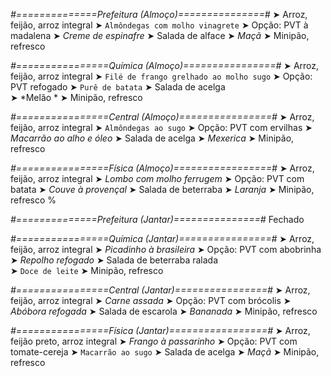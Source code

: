 
*#==============Prefeitura (Almoço)===============#*
➤ Arroz, feijão, arroz integral
➤ `Almôndegas com molho vinagrete`
➤ Opção: PVT à madalena
➤ *Creme de espinafre*
➤ Salada de alface
➤ *Maçã*
➤ Minipão, refresco

*#================Química (Almoço)================#*
➤ Arroz, feijão, arroz integral
➤ `Filé de frango grelhado ao molho sugo`
➤ Opção: PVT refogado 
➤ `Purê de batata`
➤ Salada de acelga     
➤ *Melão *
➤ Minipão, refresco

*#================Central (Almoço)================#*
➤ Arroz, feijão, arroz integral
➤ `Almôndegas ao sugo`
➤ Opção: PVT com ervilhas
➤ *Macarrão ao alho e óleo*
➤ Salada de acelga
➤ *Mexerica*
➤ Minipão, refresco

*#================Física (Almoço)=================#*
➤ Arroz, feijão, arroz integral
➤ *Lombo com molho ferrugem*
➤ Opção: PVT com batata
➤ *Couve à provençal*
➤ Salada de beterraba
➤ *Laranja*
➤ Minipão, refresco
%

*#==============Prefeitura (Jantar)===============#*
Fechado

*#================Química (Jantar)================#*
➤ Arroz, feijão, arroz integral
➤ *Picadinho à brasileira*
➤ Opção: PVT com abobrinha
➤ *Repolho refogado*
➤ Salada de beterraba ralada      
➤ `Doce de leite`
➤ Minipão, refresco

*#================Central (Jantar)================#*
➤ Arroz, feijão, arroz integral
➤ *Carne assada*
➤ Opção: PVT com brócolis
➤ *Abóbora refogada*
➤ Salada de escarola
➤ *Bananada*
➤ Minipão, refresco

*#================Física (Jantar)=================#*
➤ Arroz, feijão preto, arroz integral
➤ *Frango à passarinho*
➤ Opção: PVT com tomate-cereja
➤ `Macarrão ao sugo`
➤ Salada de acelga
➤ *Maçã*
➤ Minipão, refresco
